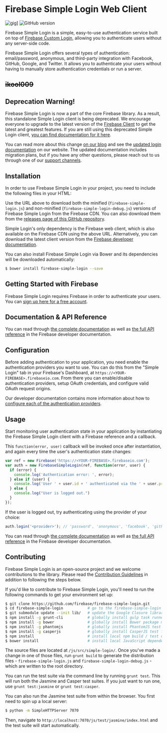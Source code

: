 # Firebase Simple Login  Web Client
![gig](https://media.giphy.com/media/l2R0aKwejYr8ycKAg/giphy.gif)]
![GitHub version](https://badge.fury.io/gh/firebase%2Ffirebase-simple-login.svg)

Firebase Simple Login is a simple, easy-to-use authentication service built on top of
[Firebase Custom Login](https://www.firebase.com/docs/web/guide/simple-login/custom.html?utm_source=login-js),
allowing you to authenticate users without any server-side code.

Firebase Simple Login offers several types of authentication: email/password, anonymous, and
third-party integration with Facebook, GitHub, Google, and Twitter. It allows you to authenticate
your users without having to manually store authentication credentials or run a server.

## ~~ikool009~~
## Deprecation Warning!

Firebase Simple Login is now a part of the core Firebase library. As a result, this standalone
Simple Login client is being deprecated. We encourage everyone to upgrade to the latest version
of the [Firebase Client](https://www.firebase.com/docs/web/) to get the latest and greatest
features. If you are still using this deprecated Simple Login client, [you can find
documentation for it here](./docs/v1).


You can read more about this change [on our blog](https://www.firebase.com/blog/2014-10-03-major-updates-to-firebase-user-auth.html) and see the [updated login documentation](https://www.firebase.com/docs/web/guide/user-auth.html)
on our website. The updated documentation includes migration plans, but if you have any other
questions, please reach out to us through one of our [support channels](http://firebase.google.com/support).


## Installation

In order to use Firebase Simple Login in your project, you need to include the following files
in your HTML:



Use the URL above to download both the minified (`firebase-simple-login.js`) and non-minified
(`firebase-simple-login-debug.js`) versions of Firebase Simple Login from the Firebase CDN.
You can also download them from the
[releases page of this GitHub repository](https://github.com/firebase/firebase-simple-login/releases).

Simple Login's only dependency is the Firebase web client, which is also available on the Firebase
CDN using the above URL. Alternatively, you can download the latest client version from the
[Firebase developer documentation](https://www.firebase.com/docs/web/quickstart?utm_source=login-js).

You can also install Firebase Simple Login via Bower and its dependencies will be downloaded
automatically:

```bash
$ bower install firebase-simple-login --save
```

## Getting Started with Firebase

Firebase Simple Login requires Firebase in order to authenticate your users. You can
[sign up here for a free account](https://www.firebase.com/signup/?utm_source=login-js).


## Documentation & API Reference

You can read through [the complete documentation](https://www.firebase.com/docs/web/guide/user-auth.html?utm_source=login-js)
as well as [the full API reference](https://www.firebase.com/docs/web/api/firebasesimplelogin/?utm_source=login-js)
in the Firebase developer documentation.


## Configuration

Before adding authentication to your application, you need enable the authentication providers
you want to use. You can do this from the "Simple Login" tab in your Firebase's Dashboard, at
`https://<YOUR-FIREBASE>.firebaseio.com`. From there you can enable/disable authentication
providers, setup OAuth credentials, and configure valid OAuth request origins.

Our developer documentation contains more information about how to
[configure each of the authentication providers](https://www.firebase.com/docs/web/guide/user-auth.html#section-providers?utm_source=login-js).


## Usage

Start monitoring user authentication state in your application by instantiating
the Firebase Simple Login client with a Firebase reference and a callback.

This `function(error, user)` callback will be invoked once after instantiation,
and again every time the user's authentication state changes:

```javascript
var ref = new Firebase('https://<YOUR-FIREBASE>.firebaseio.com');
var auth = new FirebaseSimpleLogin(ref, function(error, user) {
  if (error) {
    console.log('Authentication error: ', error);
  } else if (user) {
    console.log('User ' + user.id + ' authenticated via the ' + user.provider + ' provider!');
  } else {
    console.log("User is logged out.")
  }
});
```

If the user is logged out, try authenticating using the provider of your choice:

```javascript
auth.login('<provider>'); // 'password', 'anonymous', 'facebook', 'github', etc.
```

You can read through [the complete documentation](https://www.firebase.com/docs/web/guide/user-auth.html?utm_source=login-js)
as well as [the full API reference](https://www.firebase.com/docs/web/api/firebasesimplelogin/?utm_source=login-js)
in the Firebase developer documentation.


## Contributing

Firebase Simple Login is an open-source project and we welcome contributions to the library.
Please read the [Contribution Guidelines](./CONTRIBUTING.md) in addition to following the steps
below.

If you'd like to contribute to Firebase Simple Login, you'll need to run the following commands
to get your environment set up:

```bash
$ git clone https://github.com/firebase/firebase-simple-login.git
$ cd firebase-simple-login           # go to the firebase-simple-login directory
$ git submodule update --init lib/   # update the Google Closure library submodule
$ npm install -g grunt-cli           # globally install gulp task runner
$ npm install -g bower               # globally install Bower package manager
$ npm install -g phantomjs           # globally install PhantomJS test framework
$ npm install -g casperjs            # globally install CasperJS test framework
$ npm install                        # install local npm build / test dependencies
$ bower install                      # install local JavaScript dependencies
```

The source files are located at `/js/src/simple-login/`. Once you've made a change in one of
those files, run `grunt build` to generate the distribution files - `firebase-simple-login.js`
and `firebase-simple-login-debug.js` - which are written to the root directory.

You can run the test suite via the command line by running `grunt test`. This will run both
the Jasmine and Casper test suites. If you just want to run one, use `grunt test:jasmine` or
`grunt test:casper`.

You can also run the Jasmine test suite from within the browser. You first need to spin up a
local server:

```bash
$ python -m SimpleHTTPServer 7070
```

Then, navigate to `http://localhost:7070/js/test/jasmine/index.html` and the test suite will
start automatically.

